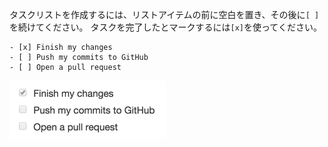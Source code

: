 タスクリストを作成するには、リストアイテムの前に空白を置き、その後に`[ ]`を続けてください。 タスクを完了したとマークするには`[x]`を使ってください。

```
- [x] Finish my changes
- [ ] Push my commits to GitHub
- [ ] Open a pull request
```

![表示されたタスクリスト](/assets/images/help/writing/task-list-rendered.png)
